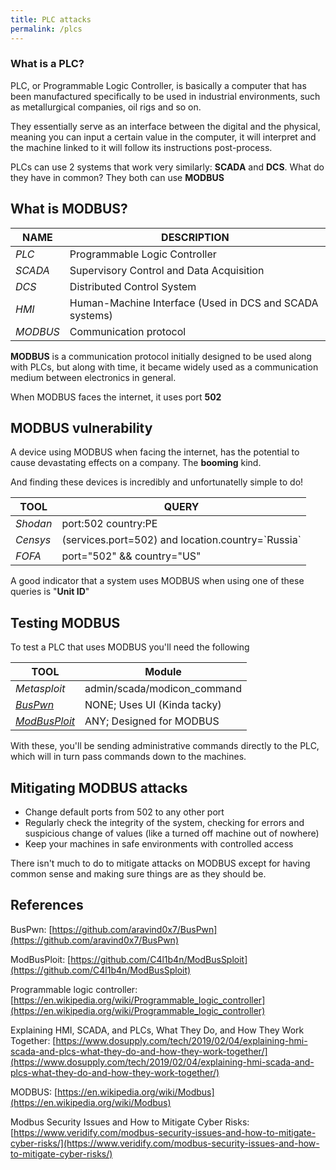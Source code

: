 ```yaml
---
title: PLC attacks
permalink: /plcs
---
```


<link rel="stylesheet" type="text/css" href="css/styles.css">
<link rel="stylesheet" type="text/css" href="css/font.css">
<link rel="stylesheet" type="text/css" href="css/posts.css">

### What is a PLC?

PLC, or Programmable Logic Controller, is basically a computer that has been manufactured specifically to be used in industrial environments, such as metallurgical companies, oil rigs and so on.

They essentially serve as an interface between the digital and the physical, meaning you can input a certain value in the computer, it will interpret and the machine linked to it will follow its instructions post-process.

PLCs can use 2 systems that work very similarly: **SCADA** and **DCS**.
What do they have in common? They both can use **MODBUS** 

## What is MODBUS?

|NAME|DESCRIPTION|
|------|-----|
|*PLC*|Programmable Logic Controller|
|*SCADA*|Supervisory Control and Data Acquisition|
|*DCS*|Distributed Control System|
|*HMI*|Human-Machine Interface (Used in DCS and SCADA systems)|
|*MODBUS*|Communication protocol|

**MODBUS** is a communication protocol initially designed to be used along with PLCs, but along with time, it became widely used as a communication medium between electronics in general. 

When MODBUS faces the internet, it uses port **502** 

## MODBUS vulnerability

A device using MODBUS when facing the internet, has the potential to cause devastating effects on a company. The **booming** kind. 

And finding these devices is incredibly and unfortunatelly simple to do! 

|TOOL|QUERY|
|------|-----|
|*Shodan*|port:502 country:PE|
|*Censys*|(services.port=502) and location.country=\`Russia\`|
|*FOFA*|port="502" && country="US"|

A good indicator that a system uses MODBUS when using one of these queries is "**Unit ID**"

## Testing MODBUS

To test a PLC that uses MODBUS you'll need the following

|TOOL|Module|
|------|------|
|*Metasploit*|admin/scada/modicon_command|
|*[BusPwn](https://github.com/aravind0x7/BusPwn)*|NONE; Uses UI (Kinda tacky)|
|*[ModBusPloit](https://github.com/C4l1b4n/ModBusSploit)*|ANY; Designed for MODBUS|

With these, you'll be sending administrative commands directly to the PLC, which will in turn pass commands down to the machines.

## Mitigating MODBUS attacks

- Change default ports from 502 to any other port
- Regularly check the integrity of the system, checking for errors and suspicious change of values (like a turned off machine out of nowhere)
- Keep your machines in safe environments with controlled access

There isn't much to do to mitigate attacks on MODBUS except for having common sense and making sure things are as they should be.

## References
BusPwn: [https://github.com/aravind0x7/BusPwn](https://github.com/aravind0x7/BusPwn)

ModBusPloit: [https://github.com/C4l1b4n/ModBusSploit](https://github.com/C4l1b4n/ModBusSploit)

Programmable logic controller: [https://en.wikipedia.org/wiki/Programmable_logic_controller](https://en.wikipedia.org/wiki/Programmable_logic_controller)

Explaining HMI, SCADA, and PLCs, What They Do, and How They Work Together: [https://www.dosupply.com/tech/2019/02/04/explaining-hmi-scada-and-plcs-what-they-do-and-how-they-work-together/](https://www.dosupply.com/tech/2019/02/04/explaining-hmi-scada-and-plcs-what-they-do-and-how-they-work-together/)

MODBUS: [https://en.wikipedia.org/wiki/Modbus](https://en.wikipedia.org/wiki/Modbus)

Modbus Security Issues and How to Mitigate Cyber Risks: [https://www.veridify.com/modbus-security-issues-and-how-to-mitigate-cyber-risks/](https://www.veridify.com/modbus-security-issues-and-how-to-mitigate-cyber-risks/)
